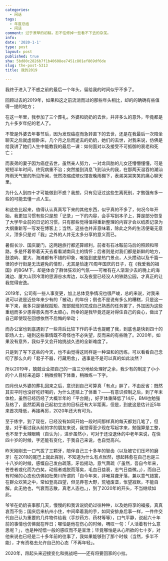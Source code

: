 ```yaml
---
categories:
  - 闲话
tags:
  - 年度总结
  - 闲话
comment: 过于潦草的初稿，忍不住修掉一些看不下去的杂芜。
info: 
date: '2020-1-1'
type: post
layout: post
published: true
sha: 5bd80c2826b7f1b40608ee7451c801ef869df6de
slug: the-post-5313
title: 我的2019

---
```


我终于进入了不惑之前的最后一个年头，留给我的时间似乎不多了。

回顾过去的2019年，如果和这之前流淌而过的那些年头相比，却的的确确有些值得一提的地方；

在这一年里，我参加了三个葬礼。外婆和奶奶的去世，并非多么的意外，毕竟都是九十多岁年纪的老人了。

不管是外婆去年春节后，因为发现癌症而急转直下的去世，还是在我最后一次陪坐聊天之后就虚弱卧床，几个月之后而逝去的奶奶，她们的去世，对我来说，仿佛是给我讲了她们人生中能教我的最后一课：如何面对以及接受不可抵御的衰老和死亡；

而表弟的妻子因为癌症去世，虽然亲人努力，一对龙凤胎的儿女还懵懵懂懂，可是短短半年时间，终究病重不治；突然接到消息飞到汕头的我，在那两天温吞的潮汕阵雨天气里的所见所闻，恍然浓缩成殡仪馆夜晚雨棚下，表弟哭哭笑笑的痛心聊天里。

为什么人到四十才可能做到不惑？我想，只有见证过这些生离死别，才勉强有多一些的可能去懂一点人生。

和这些比起来，值得认认真真写下来的其他东西，似乎真的不多了，何况今年开始，我更加习惯有些只是想「记录」一下的内容，会手写到本子上，算是部分恢复了大学毕业前的日记的习惯，只有那些觉得值得重新整理的内容才会以纸质记录为大纲重新写一写发在博客上；当然，这些也并非意味着，除此之外的生活便毫无意义，顶多只是对「我」之外的人并无太多分享的意义而已。

暑假长沙、国庆厦门，这两趟旅行都还算顺利，前者有石冰鞍前马后的照顾和带路，多是怀着带着天天去看看湖南风土的情怀；后者则是对我们都是新鲜的地方，鼓浪屿、厦大、海滩都有不错的印象，唯独到底是热门景点，人头攒动以及千篇一律的步行街是无法避免的情形，尤其是恰逢70周年国庆的日子，在《我爱我的祖国》的BGM下，却是体会了群体狂欢的气氛——可唯有在人渐渐少去的晚上的海滩边、厦大山顶冷清的思源谷水库边，以及夜里已经没人的铁路公园，才真正的让我觉得安逸。

2019年，公司有一些人事变更，加上总体竞争情况也很严峻，总的来说，对我来说可以说是近些年来少有的「被动」的年份；倒也不是说有多么的糟糕，只是这一年下来，我多只是循规蹈矩、按部就班的完成自己熟悉的任务罢了，外加因为这些重组而多少患得患失而不太顺心，所幸的是我毕竟还是对得住自己的良心，做出了自己即使现在回想依然不后悔的举动；

而办公室也到底遇到了一些背后比较下作的手法也提醒了我，到底也是快到四十的职场人士，碰到这些事情既不奇怪也不必失望，反而来的有些晚了。2020年，如果没有意外，我似乎又会开始挑战久违的全新难度了。

只是到了写下这些的今天，也不由觉得这同样是一种温和的历练，可以看看自己念叨了那么久的「君子不器，行藏用舍」，遇事是不是可以真的如此淡然？

所以2019年，兢兢业业把自己的一亩三分地给处理好之余，我少有的制定了小小的个人目标来追踪：稍微控制下体重，稍微练一下字。

四月份从外婆的葬礼回来之后，意识到自己可算真「有点」胖了，不由反省：既然其实平时也没好吃好喝的，为什么还赔上了体重？——有意识控制之后，到了年末体检，虽然已经历经了大概半年的「平台期」，好歹体重降低了14斤，BMI也勉强及格了，虽然距离自己起初立志的目标还有大半距离，但是，到底这是估计近5年来首次降低，再接再厉，2020年还大有可为。

至于练字，到了现在，已经没有如同开始一段时间那样真的每天都划几笔了，但是，对于看过我从前的字的朋友来说，我觉得至少现在写起字来，勉强算是工整，也不至于太辣眼睛（自认为），进步虽然小，可对于还没退休的中老年来说，在快四十岁的时候，字还能有变化，于我自己来说，也自觉高兴。

昨天刚刚去一口气拔了三颗牙，陪伴自己三十多年的智齿（以及被它们压坏的磨牙）在2019的尾巴上就此挥别，不知道为什么有点怅然，想起韩愈在自己也是三十八岁的时候，感慨自己发白疏落，牙齿摇动，意气萧疏（「虽然，吾自今年来，苍苍者或化而为白矣，动摇者或脱而落矣，毛血日益衰，志气日益微。」），而自己有时候的心态也仿佛如杜樊川所谓的「自今年来，非唯耳聋牙落，兼以意气错寞，在群众欢笑之中，常如登高四望，但见莽苍大野，荒墟废垄，怅望寂默，不能自解。此无他也，气衰而志散，真老人态也。」，到了2020年的开头，不当继续如此。

爷爷在奶奶丧事那几天，慢慢的和我诉说奶奶过往种种，以及她将享的福报，真真哀而不伤；国庆后来杭州小住，中间牵着我的手，如同安排身后事一样，一件件交代自己认为重要的几件物件给我（手抄药方、药材等等），口气平静，说起六十年前的事情也仿佛就在昨日；哪怕是他在伤心的时候，喟叹一句：「人活着有什么意思呢？」，也是种彻悟一般的感叹而不是宣泄；毕竟哪怕是从心所欲的七十岁，对他来说也已经是二十多年前的往事了，我如果能够到了那个时候（当然，多半不能），才有资格去允许自己的心态「不再年轻」。

2020年，昂起头来迎接变化和挑战吧——还有将要回家的小拉。





